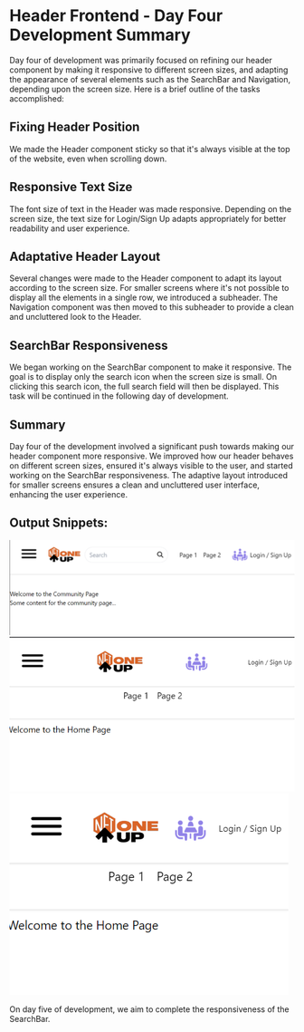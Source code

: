 # Header Frontend - Day Four Development Summary

Day four of development was primarily focused on refining our header component by making it responsive to different screen sizes, and adapting the appearance of several elements such as the SearchBar and Navigation, depending upon the screen size. Here is a brief outline of the tasks accomplished:

## Fixing Header Position 

We made the Header component sticky so that it's always visible at the top of the website, even when scrolling down.

## Responsive Text Size

The font size of text in the Header was made responsive. Depending on the screen size, the text size for Login/Sign Up adapts appropriately for better readability and user experience.

## Adaptative Header Layout

Several changes were made to the Header component to adapt its layout according to the screen size. For smaller screens where it's not possible to display all the elements in a single row, we introduced a subheader. The Navigation component was then moved to this subheader to provide a clean and uncluttered look to the Header.

## SearchBar Responsiveness

We began working on the SearchBar component to make it responsive. The goal is to display only the search icon when the screen size is small. On clicking this search icon, the full search field will then be displayed. This task will be continued in the following day of development.

## Summary

Day four of the development involved a significant push towards making our header component more responsive. We improved how our header behaves on different screen sizes, ensured it's always visible to the user, and started working on the SearchBar responsiveness. The adaptive layout introduced for smaller screens ensures a clean and uncluttered user interface, enhancing the user experience.

## Output Snippets:
![Alt text](image.png)
![Alt text](image-1.png)
![Alt text](image-2.png)

On day five of development, we aim to complete the responsiveness of the SearchBar.